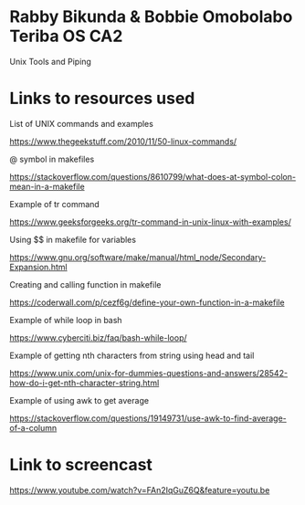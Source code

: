 # Rabby Bikunda & Bobbie Omobolabo Teriba OS CA2
Unix Tools and Piping

# Links to resources used
List of UNIX commands and examples

https://www.thegeekstuff.com/2010/11/50-linux-commands/

@ symbol in makefiles

https://stackoverflow.com/questions/8610799/what-does-at-symbol-colon-mean-in-a-makefile

Example of tr command

https://www.geeksforgeeks.org/tr-command-in-unix-linux-with-examples/

Using $$ in makefile for variables

https://www.gnu.org/software/make/manual/html_node/Secondary-Expansion.html

Creating and calling function in makefile

https://coderwall.com/p/cezf6g/define-your-own-function-in-a-makefile

Example of while loop in bash

https://www.cyberciti.biz/faq/bash-while-loop/

Example of getting nth characters from string using head and tail

https://www.unix.com/unix-for-dummies-questions-and-answers/28542-how-do-i-get-nth-character-string.html

Example of using awk to get average

https://stackoverflow.com/questions/19149731/use-awk-to-find-average-of-a-column

# Link to screencast
https://www.youtube.com/watch?v=FAn2IqGuZ6Q&feature=youtu.be 
